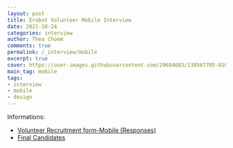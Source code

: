 ```yaml
---
layout: post
title: Erobot Volunteer Mobile Interview
date: 2021-10-24
categories: interview
author: Thea Choem
comments: true
permalink: /_interview/mobile
excerpt: true
cover: https://user-images.githubusercontent.com/29684683/138567705-0100d060-ae4e-45c6-a910-97a3bd0a3e61.png
main_tag: mobile
tags:
- interview
- mobile
- design
---
```


Informations:
- [Volunteer Recruitment form-Mobile (Responses)](https://docs.google.com/spreadsheets/d/13TVxDqDV7ANrSHDeJ3S1nB9XN7OU7uvyfE-SqEGkfL0/edit#gid=505926580)
- [Final Candidates](https://docs.google.com/spreadsheets/d/1HAA4QarOfMMSC2cC4ZpR07DQ6DqIJbzRmNQN4xtCjPE/edit#gid=0)